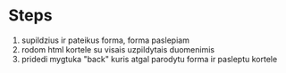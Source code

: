 # Steps

1. supildzius ir pateikus forma, forma paslepiam
2. rodom html kortele su visais uzpildytais duomenimis
3. pridedi mygtuka "back" kuris atgal parodytu forma ir pasleptu kortele
